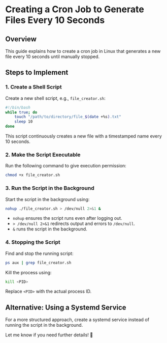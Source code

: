 # Creating a Cron Job to Generate Files Every 10 Seconds

## Overview
This guide explains how to create a cron job in Linux that generates a new file every 10 seconds until manually stopped.

## Steps to Implement

### 1. Create a Shell Script
Create a new shell script, e.g., `file_creator.sh`:

```sh
#!/bin/bash
while true; do
    touch "/path/to/directory/file_$(date +%s).txt"
    sleep 10
done
```

This script continuously creates a new file with a timestamped name every 10 seconds.

### 2. Make the Script Executable
Run the following command to give execution permission:

```sh
chmod +x file_creator.sh
```

### 3. Run the Script in the Background
Start the script in the background using:

```sh
nohup ./file_creator.sh > /dev/null 2>&1 &
```

- `nohup` ensures the script runs even after logging out.
- `> /dev/null 2>&1` redirects output and errors to `/dev/null`.
- `&` runs the script in the background.

### 4. Stopping the Script
Find and stop the running script:

```sh
ps aux | grep file_creator.sh
```

Kill the process using:

```sh
kill <PID>
```

Replace `<PID>` with the actual process ID.

## Alternative: Using a Systemd Service
For a more structured approach, create a systemd service instead of running the script in the background.

Let me know if you need further details! 🚀

